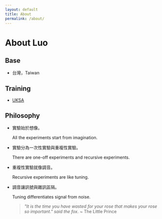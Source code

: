 ```yaml
---
layout: default
title: About
permalink: /about/
---
```

# About Luo

## Base

- 台灣，Taiwan

## Training

- [UKSA](https://uksa.org)

## Philosophy

- 實驗始於想像。

    All the experiments start from imagination.

- 實驗分為一次性實驗與重複性實驗。

    There are one-off experiments and recursive experiments.

- 重複性實驗就像調音。

    Recursive experiments are like tuning.

- 調音讓訊號與雜訊區隔。

    Tuning differentiates signal from noise.  

    > *"It is the time you have wasted for your rose that makes your rose so important." said the fox.*
    > ~ The Little Prince
